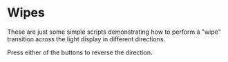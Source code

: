 Wipes
=====

These are just some simple scripts demonstrating how to perform a "wipe" transition across the light display in different directions.

Press either of the buttons to reverse the direction.
